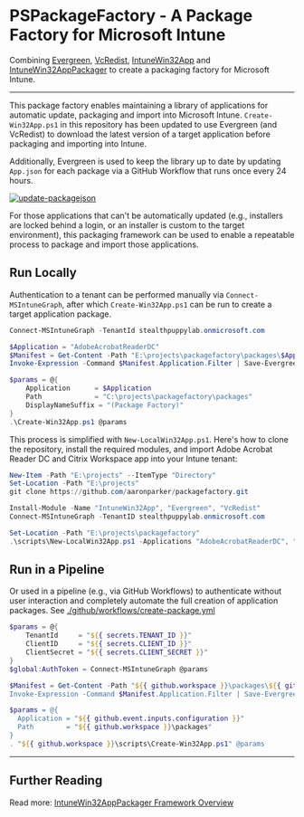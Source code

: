 # PSPackageFactory - A Package Factory for Microsoft Intune

Combining [Evergreen](https://stealthpuppy.com/evergreen), [VcRedist](https://vcredist.com/), [IntuneWin32App](https://github.com/MSEndpointMgr/IntuneWin32App) and [IntuneWin32AppPackager](https://github.com/MSEndpointMgr/IntuneWin32AppPackager) to create a packaging factory for Microsoft Intune.

----

This package factory enables maintaining a library of applications for automatic update, packaging and import into Microsoft Intune. `Create-Win32App.ps1` in this repository has been updated to use Evergreen (and VcRedist) to download the latest version of a target application before packaging and importing into Intune.

Additionally, Evergreen is used to keep the library up to date by updating `App.json` for each package via a GitHub Workflow that runs once every 24 hours.

[![update-packagejson](https://github.com/aaronparker/packagefactory/actions/workflows/update-packagejson.yml/badge.svg)](https://github.com/aaronparker/packagefactory/actions/workflows/update-packagejson.yml)

For those applications that can't be automatically updated (e.g., installers are locked behind a login, or an installer is custom to the target environment), this packaging framework can be used to enable a repeatable process to package and import those applications.

## Run Locally

Authentication to a tenant can be performed manually via `Connect-MSIntuneGraph`, after which `Create-Win32App.ps1` can be run to create a target application package.

```powershell
Connect-MSIntuneGraph -TenantId stealthpuppylab.onmicrosoft.com

$Application = "AdobeAcrobatReaderDC"
$Manifest = Get-Content -Path "E:\projects\packagefactory\packages\$Application\App.json" | ConvertFrom-Json
Invoke-Expression -Command $Manifest.Application.Filter | Save-EvergreenApp -CustomPath "E:\projects\packagefactory\packages\$Application\Source"

$params = @{
    Application      = $Application
    Path             = "C:\projects\packagefactory\packages"
    DisplayNameSuffix = "(Package Factory)"
}
.\Create-Win32App.ps1 @params
```

This process is simplified with `New-LocalWin32App.ps1`. Here's how to clone the repository, install the required modules, and import Adobe Acrobat Reader DC and Citrix Workspace app into your Intune tenant:

```powershell
New-Item -Path "E:\projects" --ItemType "Directory"
Set-Location -Path "E:\projects"
git clone https://github.com/aaronparker/packagefactory.git

Install-Module -Name "IntuneWin32App", "Evergreen", "VcRedist"
Connect-MSIntuneGraph -TenantID stealthpuppylab.onmicrosoft.com

Set-Location -Path "E:\projects\packagefactory"
.\scripts\New-LocalWin32App.ps1 -Applications "AdobeAcrobatReaderDC", "CitrixWorkspaceApp"
```

## Run in a Pipeline

Or used in a pipeline (e.g., via GitHub Workflows) to authenticate without user interaction and completely automate the full creation of application packages. See [./github/workflows/create-package.yml](./.github/workflows/create-package.yml)

```powershell
$params = @{
    TenantId     = "${{ secrets.TENANT_ID }}"
    ClientID     = "${{ secrets.CLIENT_ID }}"
    ClientSecret = "${{ secrets.CLIENT_SECRET }}"
}
$global:AuthToken = Connect-MSIntuneGraph @params

$Manifest = Get-Content -Path "${{ github.workspace }}\packages\${{ github.event.inputs.configuration }}\App.json | ConvertFrom-Json
Invoke-Expression -Command $Manifest.Application.Filter | Save-EvergreenApp -CustomPath "${{ github.workspace }}\packages\${{ github.event.inputs.configuration }}\Source"

$params = @{
  Application = "${{ github.event.inputs.configuration }}"
  Path        = "${{ github.workspace }}\packages"
}
. "${{ github.workspace }}\scripts\Create-Win32App.ps1" @params
```

----

## Further Reading

Read more: [IntuneWin32AppPackager Framework Overview](intunewin32.md)
